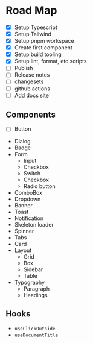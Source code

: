 # Road Map

- [x] Setup Typescript
- [x] Setup Tailwind
- [x] Setup pnpm workspace
- [x] Create first component
- [x] Setup build tooling
- [x] Setup lint, format, etc scripts
- [ ] Publish
- [ ] Release notes
- [ ] changesets
- [ ] github actions
- [ ] Add docs site

## Components

- [ ] Button
- Dialog
- Badge
- Form
  - Input
  - Checkbox
  - Switch
  - Checkbox
  - Radio button
- ComboBox
- Dropdown
- Banner
- Toast
- Notification
- Skeleton loader
- Spinner
- Tabs
- Card
- Layout
  - Grid
  - Box
  - Sidebar
  - Table
- Typography
  - Paragraph
  - Headings

## Hooks

- `useClickOutside`
- `useDocumentTitle`
